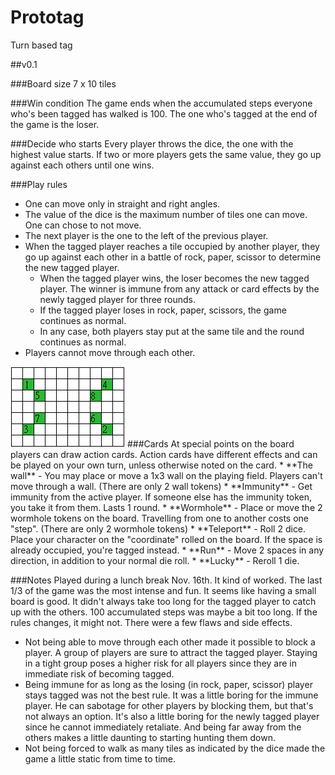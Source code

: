 # Prototag
Turn based tag

##v0.1

###Board size
7 x 10 tiles

###Win condition
The game ends when the accumulated steps everyone who's been tagged has walked is 100. The one who's tagged at the end of the game is the loser.

###Decide who starts
Every player throws the dice, the one with the highest value starts. If two or more players gets the same value, they go up against each others until one wins.

###Play rules
  * One can move only in straight and right angles.
  * The value of the dice is the maximum number of tiles one can move. One can chose to not move.
  * The next player is the one to the left of the previous player.
  * When the tagged player reaches a tile occupied by another player, they go up against each other in a battle of rock, paper, scissor to determine the new tagged player.
    * When the tagged player wins, the loser becomes the new tagged player. The winner is immune from any attack or card effects by the newly tagged player for three rounds.
    * If the tagged player loses in rock, paper, scissors, the game continues as normal.
    * In any case, both players stay put at the same tile and the round continues as normal.
  * Players cannot move through each other.
<img src="/prototag-board.png"/>
###Cards
At special points on the board players can draw action cards. Action cards have different effects and can be played on your own turn, unless otherwise noted on the card.
 * **The wall** - You may place or move a 1x3 wall on the playing field. Players can't move through a wall. (There are only 2 wall tokens)
 * **Immunity** - Get immunity from the active player. If someone else has the immunity token, you take it from them. Lasts 1 round.
 * **Wormhole** - Place or move the 2 wormhole tokens on the board. Travelling from one to another costs one "step". (There are only 2 wormhole tokens)
 * **Teleport** - Roll 2 dice. Place your character on the "coordinate" rolled on the board. If the space is already occupied, you're tagged instead.
 * **Run** - Move 2 spaces in any direction, in addition to your normal die roll.
 * **Lucky** - Reroll 1 die.

###Notes
Played during a lunch break Nov. 16th.
It kind of worked. The last 1/3 of the game was the most intense and fun. It seems like having a small board is good. It didn't always take too long for the tagged player to catch up with the others. 100 accumulated steps was maybe a bit too long. If the rules changes, it might not.
There were a few flaws and side effects.
 - Not being able to move through each other made it possible to block a player. A group of players are sure to attract the tagged player. Staying in a tight group poses a higher risk for all players since they are in immediate risk of becoming tagged.
 - Being immune for as long as the losing (in rock, paper, scissor) player stays tagged was not the best rule. It was a little boring for the immune player. He can sabotage for other players by blocking them, but that's not always an option. It's also a little boring for the newly tagged player since he cannot immediately retaliate. And being far away from the others makes a little daunting to starting hunting them down.
 - Not being forced to walk as many tiles as indicated by the dice made the game a little static from time to time.
